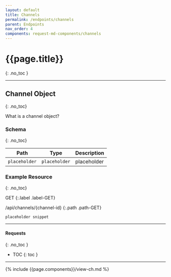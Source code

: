 ```yaml
---
layout: default
title: Channels
permalink: /endpoints/channels
parent: Endpoints
nav_order: 4
components: request-md-components/channels
---
```


# {{page.title}}
{: .no_toc }

---

## Channel Object
{: .no_toc}

What is a channel object?

### Schema
{: .no_toc}

Path | Type | Description
---- | ---- | -----------
`placeholder` | `placeholder` | placeholder

### Example Resource
{: .no_toc}

GET
{:.label .label-GET}

/api/channels/{channel-id}
{:.path .path-GET}

`placeholder snippet`

---

#### Requests
{: .no_toc }

- TOC
{: toc }

---

{% include {{page.components}}/view-ch.md %}

